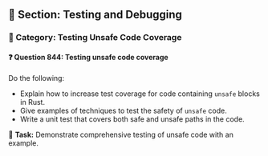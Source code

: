 ## 📘 Section: Testing and Debugging
### 🔹 Category: Testing Unsafe Code Coverage
#### ❓ Question 844: Testing unsafe code coverage

Do the following:

- Explain how to increase test coverage for code containing `unsafe` blocks in Rust.
- Give examples of techniques to test the safety of `unsafe` code.
- Write a unit test that covers both safe and unsafe paths in the code.

🔧 **Task:** Demonstrate comprehensive testing of unsafe code with an example.
